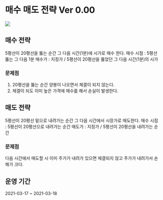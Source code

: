 # 매수 매도 전략 Ver 0.00
<img src="https://user-images.githubusercontent.com/55151796/111038124-a3890d80-846a-11eb-8bd8-f258c7b339aa.png">

## 매수 전략
5평선이 20평선을 뚫는 순간 그 다음 시간(1분)에 시가로 매수 한다.
매수 시점 : 5평선 뚫는 그 다음 1분
매수가 : 지정가 / 5평선이 20평선을 뚫었던 그 다음 시간(1분)의 시가

### 문제점
1. 20평선을 뚫는 순간 양봉이 나오면서 체결이 되지 않는다.
2. 체결이 되도 이미 높은 가격에 매수를 해서 손실이 발생한다.


## 매도 전략
5평선이 20평선 밑으로 내려가는 순간 그 다음 시간에서 시장가로 매도한다.
매수 시점 : 5평선이 20평선으로 내려가는 순간
매도가 : 지정가 / 5평선이 20평선을 내려가는 순간

### 문제점
다음 시간에서 매도할 시 이미 주가가 내려가 있으면 체결되지 않고 주가가 내려가서 손해가 크다.

## 운영 기간
2021-03-17 ~ 2021-03-18
